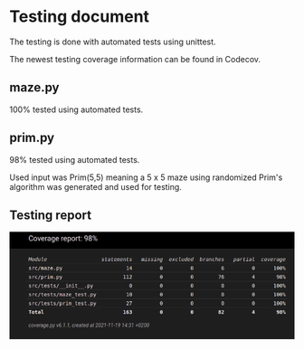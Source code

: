 # Testing document

The testing is done with automated tests using unittest.

The newest testing coverage information can be found in Codecov.

## maze.py

100% tested using automated tests.

## prim.py

98% tested using automated tests.

Used input was Prim(5,5) meaning a 5 x 5 maze using randomized Prim's algorithm was generated and used for testing.

## Testing report

![Testing report](https://github.com/Siihi/Labyrinths_tira/blob/main/documentation/pictures/testing.png)
